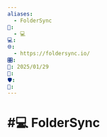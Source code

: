 ```yaml
---
aliases:
  - FolderSync
📁:
  - 💻
💻: 
🌐:
  - https://foldersync.io/
🎛️: 
📅: 2025/01/29
🔀: 
🛡️: 
👤:
---
```

# #💻 FolderSync